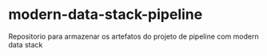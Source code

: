 # modern-data-stack-pipeline
Repositorio para armazenar os artefatos do projeto de pipeline com modern data stack
